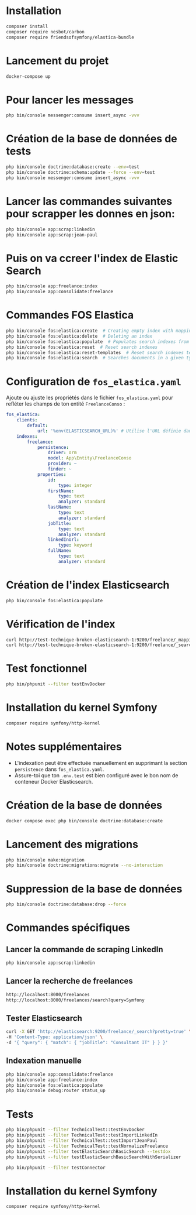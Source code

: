 # Installation

```bash
composer install
composer require nesbot/carbon
composer require friendsofsymfony/elastica-bundle
```

# Lancement du projet

```bash
docker-compose up
```

# Pour lancer les messages

```bash
php bin/console messenger:consume insert_async -vvv
```

# Création de la base de données de tests

```bash
php bin/console doctrine:database:create --env=test
php bin/console doctrine:schema:update --force --env=test
php bin/console messenger:consume insert_async -vvv
```
# Lancer las commandes suivantes pour scrapper les donnes en json:
```bash
php bin/console app:scrap:linkedin
php bin/console app:scrap:jean-paul
```
# Puis on va ccreer l'index de Elastic Search
```bash
php bin/console app:freelance:index
php bin/console app:consolidate:freelance

```



# Commandes FOS Elastica

```bash
php bin/console fos:elastica:create  # Creating empty index with mapping
php bin/console fos:elastica:delete  # Deleting an index
php bin/console fos:elastica:populate  # Populates search indexes from providers
php bin/console fos:elastica:reset  # Reset search indexes
php bin/console fos:elastica:reset-templates  # Reset search indexes templates
php bin/console fos:elastica:search  # Searches documents in a given type and index
```

# Configuration de `fos_elastica.yaml`

Ajoute ou ajuste les propriétés dans le fichier `fos_elastica.yaml` pour refléter les champs de ton entité `FreelanceConso` :

```yaml
fos_elastica:
    clients:
        default:
            url: '%env(ELASTICSEARCH_URL)%' # Utilise l'URL définie dans .env ou .env.test
    indexes:
        freelance:
            persistence:
                driver: orm
                model: App\Entity\FreelanceConso
                provider: ~
                finder: ~
            properties:
                id:
                    type: integer
                firstName:
                    type: text
                    analyzer: standard
                lastName:
                    type: text
                    analyzer: standard
                jobTitle:
                    type: text
                    analyzer: standard
                linkedInUrl:
                    type: keyword
                fullName:
                    type: text
                    analyzer: standard
```

# Création de l'index Elasticsearch

```bash
php bin/console fos:elastica:populate
```

# Vérification de l'index

```bash
curl http://test-technique-broken-elasticsearch-1:9200/freelance/_mapping
curl http://test-technique-broken-elasticsearch-1:9200/freelance/_search
```

# Test fonctionnel

```bash
php bin/phpunit --filter testEnvDocker
```

# Installation du kernel Symfony

```bash
composer require symfony/http-kernel
```

# Notes supplémentaires

- L'indexation peut être effectuée manuellement en supprimant la section `persistence` dans `fos_elastica.yaml`.
- Assure-toi que ton `.env.test` est bien configuré avec le bon nom de conteneur Docker Elasticsearch.

# Création de la base de données

```bash
docker compose exec php bin/console doctrine:database:create
```

# Lancement des migrations

```bash
php bin/console make:migration
php bin/console doctrine:migrations:migrate --no-interaction
```

# Suppression de la base de données

```bash
php bin/console doctrine:database:drop --force
```

# Commandes spécifiques

## Lancer la commande de scraping LinkedIn

```bash
php bin/console app:scrap:linkedin
```

## Lancer la recherche de freelances

```bash
http://localhost:8000/freelances
http://localhost:8000/freelances/search?query=Symfony
```

## Tester Elasticsearch

```bash
curl -X GET 'http://elasticsearch:9200/freelance/_search?pretty=true' \
-H 'Content-Type: application/json' \
-d '{ "query": { "match": { "jobTitle": "Consultant IT" } } }'
```

## Indexation manuelle

```bash
php bin/console app:consolidate:freelance
php bin/console app:freelance:index
php bin/console fos:elastica:populate
php bin/console debug:router status_up
```

# Tests

```bash
php bin/phpunit --filter TechnicalTest::testEnvDocker
php bin/phpunit --filter TechnicalTest::testImportLinkedIn
php bin/phpunit --filter TechnicalTest::testImportJeanPaul
php bin/phpunit --filter TechnicalTest::testNormalizeFreelance
php bin/phpunit --filter testElasticSearchBasicSearch --testdox
php bin/phpunit --filter testElasticSearchBasicSearchWithSerializer

php bin/phpunit --filter testConnector
```

# Installation du kernel Symfony

```bash
composer require symfony/http-kernel
```


